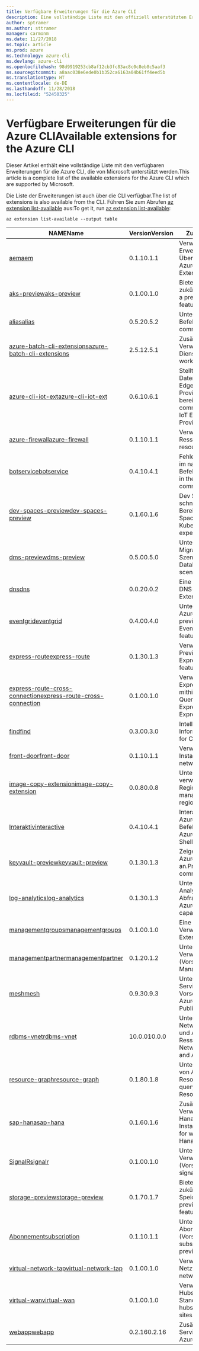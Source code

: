 ```yaml
---
title: Verfügbare Erweiterungen für die Azure CLI
description: Eine vollständige Liste mit den offiziell unterstützten Erweiterungen für die Azure CLI
author: sptramer
ms.author: sttramer
manager: carmonm
ms.date: 11/27/2018
ms.topic: article
ms.prod: azure
ms.technology: azure-cli
ms.devlang: azure-cli
ms.openlocfilehash: 98d9919253cb8af12cb3fc83ac8c0c8eb8c5aaf3
ms.sourcegitcommit: a8aac038e6ede0b1b352ca6163a04b61ff4eed5b
ms.translationtype: HT
ms.contentlocale: de-DE
ms.lasthandoff: 11/28/2018
ms.locfileid: "52450325"
---
```

# <a name="available-extensions-for-the-azure-cli"></a><span data-ttu-id="5c0a5-103">Verfügbare Erweiterungen für die Azure CLI</span><span class="sxs-lookup"><span data-stu-id="5c0a5-103">Available extensions for the Azure CLI</span></span>

<span data-ttu-id="5c0a5-104">Dieser Artikel enthält eine vollständige Liste mit den verfügbaren Erweiterungen für die Azure CLI, die von Microsoft unterstützt werden.</span><span class="sxs-lookup"><span data-stu-id="5c0a5-104">This article is a complete list of the available extensions for the Azure CLI which are supported by Microsoft.</span></span>

<span data-ttu-id="5c0a5-105">Die Liste der Erweiterungen ist auch über die CLI verfügbar.</span><span class="sxs-lookup"><span data-stu-id="5c0a5-105">The list of extensions is also available  from the CLI.</span></span> <span data-ttu-id="5c0a5-106">Führen Sie zum Abrufen [az extension list-available](/cli/azure/extension?view=azure-cli-latest#az-extension-list-available) aus:</span><span class="sxs-lookup"><span data-stu-id="5c0a5-106">To get it, run [az extension list-available](/cli/azure/extension?view=azure-cli-latest#az-extension-list-available):</span></span>

```azurecli-interactive
az extension list-available --output table
```

| <span data-ttu-id="5c0a5-107">NAME</span><span class="sxs-lookup"><span data-stu-id="5c0a5-107">Name</span></span> | <span data-ttu-id="5c0a5-108">Version</span><span class="sxs-lookup"><span data-stu-id="5c0a5-108">Version</span></span> | <span data-ttu-id="5c0a5-109">Zusammenfassung</span><span class="sxs-lookup"><span data-stu-id="5c0a5-109">Summary</span></span> | <span data-ttu-id="5c0a5-110">Vorschau</span><span class="sxs-lookup"><span data-stu-id="5c0a5-110">Preview</span></span> |
|------|---------|---------|---------|
| [<span data-ttu-id="5c0a5-111">aem</span><span class="sxs-lookup"><span data-stu-id="5c0a5-111">aem</span></span>](https://github.com/Azure/azure-cli-extensions) | <span data-ttu-id="5c0a5-112">0.1.1</span><span class="sxs-lookup"><span data-stu-id="5c0a5-112">0.1.1</span></span> | <span data-ttu-id="5c0a5-113">Verwalten der Azure-Erweiterungen zur verbesserten Überwachung für SAP</span><span class="sxs-lookup"><span data-stu-id="5c0a5-113">Manage Azure Enhanced Monitoring Extensions for SAP</span></span> |  |
| [<span data-ttu-id="5c0a5-114">aks-preview</span><span class="sxs-lookup"><span data-stu-id="5c0a5-114">aks-preview</span></span>](https://github.com/Azure/azure-cli-extensions/tree/master/src/aks-preview) | <span data-ttu-id="5c0a5-115">0.1.0</span><span class="sxs-lookup"><span data-stu-id="5c0a5-115">0.1.0</span></span> | <span data-ttu-id="5c0a5-116">Bietet eine Vorschau für zukünftige AKS-Features</span><span class="sxs-lookup"><span data-stu-id="5c0a5-116">Provides a preview for upcoming AKS features</span></span> | <span data-ttu-id="5c0a5-117">JA</span><span class="sxs-lookup"><span data-stu-id="5c0a5-117">Yes</span></span> |
| [<span data-ttu-id="5c0a5-118">alias</span><span class="sxs-lookup"><span data-stu-id="5c0a5-118">alias</span></span>](https://github.com/Azure/azure-cli-extensions) | <span data-ttu-id="5c0a5-119">0.5.2</span><span class="sxs-lookup"><span data-stu-id="5c0a5-119">0.5.2</span></span> | <span data-ttu-id="5c0a5-120">Unterstützung für Befehlsaliase</span><span class="sxs-lookup"><span data-stu-id="5c0a5-120">Support for command aliases</span></span> | <span data-ttu-id="5c0a5-121">JA</span><span class="sxs-lookup"><span data-stu-id="5c0a5-121">Yes</span></span> |
| [<span data-ttu-id="5c0a5-122">azure-batch-cli-extensions</span><span class="sxs-lookup"><span data-stu-id="5c0a5-122">azure-batch-cli-extensions</span></span>](https://github.com/Azure/azure-batch-cli-extensions) | <span data-ttu-id="5c0a5-123">2.5.1</span><span class="sxs-lookup"><span data-stu-id="5c0a5-123">2.5.1</span></span> | <span data-ttu-id="5c0a5-124">Zusätzliche Befehle für die Verwendung des Azure Batch-Diensts</span><span class="sxs-lookup"><span data-stu-id="5c0a5-124">Additional commands for working with Azure Batch service</span></span> |  |
| [<span data-ttu-id="5c0a5-125">azure-cli-iot-ext</span><span class="sxs-lookup"><span data-stu-id="5c0a5-125">azure-cli-iot-ext</span></span>](https://github.com/azure/azure-iot-cli-extension) | <span data-ttu-id="5c0a5-126">0.6.1</span><span class="sxs-lookup"><span data-stu-id="5c0a5-126">0.6.1</span></span> | <span data-ttu-id="5c0a5-127">Stellt die Befehlsebene der Datenebene für Azure IoT Hub, IoT Edge und den IoT Device Provisioning-Dienst bereit</span><span class="sxs-lookup"><span data-stu-id="5c0a5-127">Provides the data plane command layer for Azure IoT Hub, IoT Edge and IoT Device Provisioning Service</span></span> |  |
| [<span data-ttu-id="5c0a5-128">azure-firewall</span><span class="sxs-lookup"><span data-stu-id="5c0a5-128">azure-firewall</span></span>](https://github.com/Azure/azure-cli-extensions/tree/master/src/azure-firewall) | <span data-ttu-id="5c0a5-129">0.1.1</span><span class="sxs-lookup"><span data-stu-id="5c0a5-129">0.1.1</span></span> | <span data-ttu-id="5c0a5-130">Verwalten von Azure Firewall-Ressourcen</span><span class="sxs-lookup"><span data-stu-id="5c0a5-130">Manage Azure Firewall resources.</span></span> | <span data-ttu-id="5c0a5-131">JA</span><span class="sxs-lookup"><span data-stu-id="5c0a5-131">Yes</span></span> |
| [<span data-ttu-id="5c0a5-132">botservice</span><span class="sxs-lookup"><span data-stu-id="5c0a5-132">botservice</span></span>](https://github.com/Azure/azure-cli-extensions) | <span data-ttu-id="5c0a5-133">0.4.1</span><span class="sxs-lookup"><span data-stu-id="5c0a5-133">0.4.1</span></span> | <span data-ttu-id="5c0a5-134">Fehlerbehebungen für Probleme im nativen botservice-CLI-Befehlsmodul.</span><span class="sxs-lookup"><span data-stu-id="5c0a5-134">Bug fixes for issues in the native botservice cli command module.</span></span> | <span data-ttu-id="5c0a5-135">JA</span><span class="sxs-lookup"><span data-stu-id="5c0a5-135">Yes</span></span> |
| [<span data-ttu-id="5c0a5-136">dev-spaces-preview</span><span class="sxs-lookup"><span data-stu-id="5c0a5-136">dev-spaces-preview</span></span>](https://github.com/Azure/azure-cli-extensions) | <span data-ttu-id="5c0a5-137">0.1.6</span><span class="sxs-lookup"><span data-stu-id="5c0a5-137">0.1.6</span></span> | <span data-ttu-id="5c0a5-138">Dev Spaces ermöglicht eine schnelle, iterative Kubernetes-Bereitstellung für Teams.</span><span class="sxs-lookup"><span data-stu-id="5c0a5-138">Dev Spaces provides a rapid, iterative Kubernetes development experience for teams.</span></span> | <span data-ttu-id="5c0a5-139">JA</span><span class="sxs-lookup"><span data-stu-id="5c0a5-139">Yes</span></span> |
| [<span data-ttu-id="5c0a5-140">dms-preview</span><span class="sxs-lookup"><span data-stu-id="5c0a5-140">dms-preview</span></span>](https://github.com/Azure/azure-cli-extensions/tree/master/src/dms-preview) | <span data-ttu-id="5c0a5-141">0.5.0</span><span class="sxs-lookup"><span data-stu-id="5c0a5-141">0.5.0</span></span> | <span data-ttu-id="5c0a5-142">Unterstützung für neue Database Migration Service-Szenarien.</span><span class="sxs-lookup"><span data-stu-id="5c0a5-142">Support for new Database Migration Service scenarios.</span></span> | <span data-ttu-id="5c0a5-143">JA</span><span class="sxs-lookup"><span data-stu-id="5c0a5-143">Yes</span></span> |
| [<span data-ttu-id="5c0a5-144">dns</span><span class="sxs-lookup"><span data-stu-id="5c0a5-144">dns</span></span>](https://github.com/Azure/azure-cli-extensions) | <span data-ttu-id="5c0a5-145">0.0.2</span><span class="sxs-lookup"><span data-stu-id="5c0a5-145">0.0.2</span></span> | <span data-ttu-id="5c0a5-146">Eine Azure CLI-Erweiterung für DNS-Zonen</span><span class="sxs-lookup"><span data-stu-id="5c0a5-146">An Azure CLI Extension for DNS zones</span></span> |  |
| [<span data-ttu-id="5c0a5-147">eventgrid</span><span class="sxs-lookup"><span data-stu-id="5c0a5-147">eventgrid</span></span>](https://github.com/Azure/azure-cli-extensions) | <span data-ttu-id="5c0a5-148">0.4.0</span><span class="sxs-lookup"><span data-stu-id="5c0a5-148">0.4.0</span></span> | <span data-ttu-id="5c0a5-149">Unterstützung für Features von Azure EventGrid 2018-09-15-preview</span><span class="sxs-lookup"><span data-stu-id="5c0a5-149">Support for Azure EventGrid 2018-09-15-preview features</span></span> | <span data-ttu-id="5c0a5-150">JA</span><span class="sxs-lookup"><span data-stu-id="5c0a5-150">Yes</span></span> |
| [<span data-ttu-id="5c0a5-151">express-route</span><span class="sxs-lookup"><span data-stu-id="5c0a5-151">express-route</span></span>](https://github.com/Azure/azure-cli-extensions/tree/master/src/express-route) | <span data-ttu-id="5c0a5-152">0.1.3</span><span class="sxs-lookup"><span data-stu-id="5c0a5-152">0.1.3</span></span> | <span data-ttu-id="5c0a5-153">Verwalten von Expressroute mit Previewfunktionen</span><span class="sxs-lookup"><span data-stu-id="5c0a5-153">Manage ExpressRoutes with preview features.</span></span> | <span data-ttu-id="5c0a5-154">JA</span><span class="sxs-lookup"><span data-stu-id="5c0a5-154">Yes</span></span> |
| [<span data-ttu-id="5c0a5-155">express-route-cross-connection</span><span class="sxs-lookup"><span data-stu-id="5c0a5-155">express-route-cross-connection</span></span>](https://github.com/Azure/azure-cli-extensions/tree/master/src/express-route-cross-connection) | <span data-ttu-id="5c0a5-156">0.1.0</span><span class="sxs-lookup"><span data-stu-id="5c0a5-156">0.1.0</span></span> | <span data-ttu-id="5c0a5-157">Verwalten von benutzerdefinierten ExpressRoute-Verbindungen mithilfe einer ExpressRoute-Querverbindung</span><span class="sxs-lookup"><span data-stu-id="5c0a5-157">Manage customer ExpressRoute circuits using an ExpressRoute cross-connection.</span></span> |  |
| [<span data-ttu-id="5c0a5-158">find</span><span class="sxs-lookup"><span data-stu-id="5c0a5-158">find</span></span>](https://github.com/Azure/azure-cli-extensions/tree/master/src/find) | <span data-ttu-id="5c0a5-159">0.3.0</span><span class="sxs-lookup"><span data-stu-id="5c0a5-159">0.3.0</span></span> | <span data-ttu-id="5c0a5-160">Intelligentes Abfragen von CLI-Informationen</span><span class="sxs-lookup"><span data-stu-id="5c0a5-160">Intelligent querying for CLI information.</span></span> | <span data-ttu-id="5c0a5-161">JA</span><span class="sxs-lookup"><span data-stu-id="5c0a5-161">Yes</span></span> |
| [<span data-ttu-id="5c0a5-162">front-door</span><span class="sxs-lookup"><span data-stu-id="5c0a5-162">front-door</span></span>](https://github.com/Azure/azure-cli-extensions/tree/master/src/front-door) | <span data-ttu-id="5c0a5-163">0.1.1</span><span class="sxs-lookup"><span data-stu-id="5c0a5-163">0.1.1</span></span> | <span data-ttu-id="5c0a5-164">Verwalten von Front Door-Instanzen für Netzwerke</span><span class="sxs-lookup"><span data-stu-id="5c0a5-164">Manage networking Front Doors.</span></span> | <span data-ttu-id="5c0a5-165">JA</span><span class="sxs-lookup"><span data-stu-id="5c0a5-165">Yes</span></span> |
| [<span data-ttu-id="5c0a5-166">image-copy-extension</span><span class="sxs-lookup"><span data-stu-id="5c0a5-166">image-copy-extension</span></span>](https://github.com/Azure/azure-cli-extensions) | <span data-ttu-id="5c0a5-167">0.0.8</span><span class="sxs-lookup"><span data-stu-id="5c0a5-167">0.0.8</span></span> | <span data-ttu-id="5c0a5-168">Unterstützung für das Kopieren verwalteter VM-Images zwischen Regionen</span><span class="sxs-lookup"><span data-stu-id="5c0a5-168">Support for copying managed vm images between regions</span></span> |  |
| [<span data-ttu-id="5c0a5-169">Interaktiv</span><span class="sxs-lookup"><span data-stu-id="5c0a5-169">interactive</span></span>](https://github.com/Azure/azure-cli) | <span data-ttu-id="5c0a5-170">0.4.1</span><span class="sxs-lookup"><span data-stu-id="5c0a5-170">0.4.1</span></span> | <span data-ttu-id="5c0a5-171">Interaktive Shell der Microsoft Azure-Befehlszeilenschnittstelle</span><span class="sxs-lookup"><span data-stu-id="5c0a5-171">Microsoft Azure Command-Line Interactive Shell</span></span> | <span data-ttu-id="5c0a5-172">JA</span><span class="sxs-lookup"><span data-stu-id="5c0a5-172">Yes</span></span> |
| [<span data-ttu-id="5c0a5-173">keyvault-preview</span><span class="sxs-lookup"><span data-stu-id="5c0a5-173">keyvault-preview</span></span>](https://github.com/Azure/azure-keyvault-cli-extension) | <span data-ttu-id="5c0a5-174">0.1.3</span><span class="sxs-lookup"><span data-stu-id="5c0a5-174">0.1.3</span></span> | <span data-ttu-id="5c0a5-175">Zeigen Sie eine Vorschau der Azure Key Vault-Befehle an.</span><span class="sxs-lookup"><span data-stu-id="5c0a5-175">Preview Azure Key Vault commands.</span></span> | <span data-ttu-id="5c0a5-176">JA</span><span class="sxs-lookup"><span data-stu-id="5c0a5-176">Yes</span></span> |
| [<span data-ttu-id="5c0a5-177">log-analytics</span><span class="sxs-lookup"><span data-stu-id="5c0a5-177">log-analytics</span></span>](https://github.com/Azure/azure-cli-extensions/tree/master/src/log-analytics) | <span data-ttu-id="5c0a5-178">0.1.3</span><span class="sxs-lookup"><span data-stu-id="5c0a5-178">0.1.3</span></span> | <span data-ttu-id="5c0a5-179">Unterstützung für Azure Log Analytics-Abfragefunktionen</span><span class="sxs-lookup"><span data-stu-id="5c0a5-179">Support for Azure Log Analytics query capabilities.</span></span> | <span data-ttu-id="5c0a5-180">JA</span><span class="sxs-lookup"><span data-stu-id="5c0a5-180">Yes</span></span> |
| [<span data-ttu-id="5c0a5-181">managementgroups</span><span class="sxs-lookup"><span data-stu-id="5c0a5-181">managementgroups</span></span>](https://github.com/Azure/azure-cli-extensions) | <span data-ttu-id="5c0a5-182">0.1.0</span><span class="sxs-lookup"><span data-stu-id="5c0a5-182">0.1.0</span></span> | <span data-ttu-id="5c0a5-183">Eine Azure CLI-Erweiterung für Verwaltungsgruppen</span><span class="sxs-lookup"><span data-stu-id="5c0a5-183">An Azure CLI Extension for Management Groups</span></span> |  |
| [<span data-ttu-id="5c0a5-184">managementpartner</span><span class="sxs-lookup"><span data-stu-id="5c0a5-184">managementpartner</span></span>](https://github.com/Azure/azure-cli-extensions) | <span data-ttu-id="5c0a5-185">0.1.2</span><span class="sxs-lookup"><span data-stu-id="5c0a5-185">0.1.2</span></span> | <span data-ttu-id="5c0a5-186">Unterstützung für Verwaltungspartner (Vorschauversion)</span><span class="sxs-lookup"><span data-stu-id="5c0a5-186">Support for Management Partner preview</span></span> |  |
| [<span data-ttu-id="5c0a5-187">mesh</span><span class="sxs-lookup"><span data-stu-id="5c0a5-187">mesh</span></span>](https://github.com/Azure/azure-cli-extensions) | <span data-ttu-id="5c0a5-188">0.9.3</span><span class="sxs-lookup"><span data-stu-id="5c0a5-188">0.9.3</span></span> | <span data-ttu-id="5c0a5-189">Unterstützung für Microsoft Azure Service Fabric Mesh: Öffentliche Vorschau</span><span class="sxs-lookup"><span data-stu-id="5c0a5-189">Support for Microsoft Azure Service Fabric Mesh - Public Preview</span></span> | <span data-ttu-id="5c0a5-190">JA</span><span class="sxs-lookup"><span data-stu-id="5c0a5-190">Yes</span></span> |
| [<span data-ttu-id="5c0a5-191">rdbms-vnet</span><span class="sxs-lookup"><span data-stu-id="5c0a5-191">rdbms-vnet</span></span>](https://github.com/Azure/azure-cli-extensions) | <span data-ttu-id="5c0a5-192">10.0.0</span><span class="sxs-lookup"><span data-stu-id="5c0a5-192">10.0.0</span></span> | <span data-ttu-id="5c0a5-193">Unterstützung für Virtual Network-Regeln in Azure MySQL- und Azure PostgreSQL-Ressourcen</span><span class="sxs-lookup"><span data-stu-id="5c0a5-193">Support for Virtual Network rules in Azure MySQL and Azure PostgreSQL resources</span></span> |  |
| [<span data-ttu-id="5c0a5-194">resource-graph</span><span class="sxs-lookup"><span data-stu-id="5c0a5-194">resource-graph</span></span>](https://github.com/Azure/azure-cli-extensions/tree/master/src/resource-graph) | <span data-ttu-id="5c0a5-195">0.1.8</span><span class="sxs-lookup"><span data-stu-id="5c0a5-195">0.1.8</span></span> | <span data-ttu-id="5c0a5-196">Unterstützung für das Abfragen von Azure-Ressourcen mit Resource Graph.</span><span class="sxs-lookup"><span data-stu-id="5c0a5-196">Support for querying Azure resources with Resource Graph.</span></span> | <span data-ttu-id="5c0a5-197">JA</span><span class="sxs-lookup"><span data-stu-id="5c0a5-197">Yes</span></span> |
| [<span data-ttu-id="5c0a5-198">sap-hana</span><span class="sxs-lookup"><span data-stu-id="5c0a5-198">sap-hana</span></span>](https://github.com/Azure/azure-hanaonazure-cli-extension) | <span data-ttu-id="5c0a5-199">0.1.6</span><span class="sxs-lookup"><span data-stu-id="5c0a5-199">0.1.6</span></span> | <span data-ttu-id="5c0a5-200">Zusätzliche Befehle für die Verwendung von SAP-HanaOnAzure-Instanzen.</span><span class="sxs-lookup"><span data-stu-id="5c0a5-200">Additional commands for working with SAP HanaOnAzure instances.</span></span> |  |
| [<span data-ttu-id="5c0a5-201">SignalR</span><span class="sxs-lookup"><span data-stu-id="5c0a5-201">signalr</span></span>](https://github.com/Azure/azure-cli-extensions) | <span data-ttu-id="5c0a5-202">0.1.0</span><span class="sxs-lookup"><span data-stu-id="5c0a5-202">0.1.0</span></span> | <span data-ttu-id="5c0a5-203">Unterstützung für die SignalR-Verwaltung (Vorschauversion)</span><span class="sxs-lookup"><span data-stu-id="5c0a5-203">Support for signalr management preview.</span></span> | <span data-ttu-id="5c0a5-204">JA</span><span class="sxs-lookup"><span data-stu-id="5c0a5-204">Yes</span></span> |
| [<span data-ttu-id="5c0a5-205">storage-preview</span><span class="sxs-lookup"><span data-stu-id="5c0a5-205">storage-preview</span></span>](https://github.com/Azure/azure-cli-extensions/tree/master/src/storage-preview) | <span data-ttu-id="5c0a5-206">0.1.7</span><span class="sxs-lookup"><span data-stu-id="5c0a5-206">0.1.7</span></span> | <span data-ttu-id="5c0a5-207">Bietet eine Vorschau für zukünftige Speicherfeatures.</span><span class="sxs-lookup"><span data-stu-id="5c0a5-207">Provides a preview for upcoming storage features.</span></span> | <span data-ttu-id="5c0a5-208">JA</span><span class="sxs-lookup"><span data-stu-id="5c0a5-208">Yes</span></span> |
| [<span data-ttu-id="5c0a5-209">Abonnement</span><span class="sxs-lookup"><span data-stu-id="5c0a5-209">subscription</span></span>](https://github.com/Azure/azure-cli-extensions) | <span data-ttu-id="5c0a5-210">0.1.1</span><span class="sxs-lookup"><span data-stu-id="5c0a5-210">0.1.1</span></span> | <span data-ttu-id="5c0a5-211">Unterstützung für die Abonnementverwaltung (Vorschauversion)</span><span class="sxs-lookup"><span data-stu-id="5c0a5-211">Support for subscription management preview.</span></span> |  |
| [<span data-ttu-id="5c0a5-212">virtual-network-tap</span><span class="sxs-lookup"><span data-stu-id="5c0a5-212">virtual-network-tap</span></span>](https://github.com/Azure/azure-cli-extensions/tree/master/src/virtual-network-tap) | <span data-ttu-id="5c0a5-213">0.1.0</span><span class="sxs-lookup"><span data-stu-id="5c0a5-213">0.1.0</span></span> | <span data-ttu-id="5c0a5-214">Verwalten von TAPs für virtuelle Netzwerke (VTAP)</span><span class="sxs-lookup"><span data-stu-id="5c0a5-214">Manage virtual network taps (VTAP).</span></span> | <span data-ttu-id="5c0a5-215">JA</span><span class="sxs-lookup"><span data-stu-id="5c0a5-215">Yes</span></span> |
| [<span data-ttu-id="5c0a5-216">virtual-wan</span><span class="sxs-lookup"><span data-stu-id="5c0a5-216">virtual-wan</span></span>](https://github.com/Azure/azure-cli-extensions/tree/master/src/virtual-wan) | <span data-ttu-id="5c0a5-217">0.1.0</span><span class="sxs-lookup"><span data-stu-id="5c0a5-217">0.1.0</span></span> | <span data-ttu-id="5c0a5-218">Verwalten von virtuellen WANs, Hubs, VPN-Gateways und VPN-Standorten</span><span class="sxs-lookup"><span data-stu-id="5c0a5-218">Manage virtual WAN, hubs, VPN gateways and VPN sites.</span></span> | <span data-ttu-id="5c0a5-219">JA</span><span class="sxs-lookup"><span data-stu-id="5c0a5-219">Yes</span></span> |
| [<span data-ttu-id="5c0a5-220">webapp</span><span class="sxs-lookup"><span data-stu-id="5c0a5-220">webapp</span></span>](https://github.com/Azure/azure-cli-extensions) | <span data-ttu-id="5c0a5-221">0.2.16</span><span class="sxs-lookup"><span data-stu-id="5c0a5-221">0.2.16</span></span> | <span data-ttu-id="5c0a5-222">Zusätzliche Befehle für Azure App Service</span><span class="sxs-lookup"><span data-stu-id="5c0a5-222">Additional commands for Azure AppService.</span></span> | <span data-ttu-id="5c0a5-223">JA</span><span class="sxs-lookup"><span data-stu-id="5c0a5-223">Yes</span></span> |